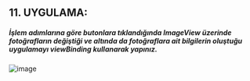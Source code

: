 ## 11. UYGULAMA: 
#####  İşlem adımlarına göre butonlara tıklandığında ImageView üzerinde fotoğrafların değiştiği ve altında da fotoğraflara ait bilgilerin oluştuğu uygulamayı viewBinding kullanarak yapınız.
![image](https://github.com/user-attachments/assets/4612566a-b7c8-4c11-bb02-24d36db306ad)
